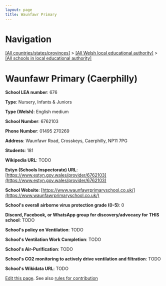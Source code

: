 ```yaml
---
layout: page
title: Waunfawr Primary
---
```

# Navigation

[[All countries/states/provinces]](../../..) > [[All Welsh local educational authority]](../..) > [[All schools in local educational authority]](..)

# Waunfawr Primary (Caerphilly)

**School LEA number**: 676

**Type**: Nursery, Infants & Juniors

**Type (Welsh)**: English medium

**School Number**: 6762103

**Phone Number**: 01495 270269

**Address**: Waunfawr Road, Crosskeys, Caerphilly, NP11 7PG

**Students**: 181

**Wikipedia URL**: TODO

**Estyn (Schools Inspectorate) URL**: [https://www.estyn.gov.wales/provider/6762103](https://www.estyn.gov.wales/provider/6762103)

**School Website**: [https://www.waunfawrprimaryschool.co.uk/](https://www.waunfawrprimaryschool.co.uk/)

**School's overall airborne virus protection grade (0-5)**: 0

**Discord, Facebook, or WhatsApp group for discovery/advocacy for THIS school**: TODO

**School's policy on Ventilation**: TODO

**School's Ventilation Work Completion**: TODO

**School's Air-Purification**: TODO

**School's CO2 monitoring to actively drive ventilation and filtration**: TODO

**School's Wikidata URL**: TODO




[Edit this page](https://github.com/ventilate-schools/Wales/edit/prif/./Caerphilly/Waunfawr_Primary.md). See also [rules for contribution](../../../contribution-rules/)